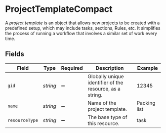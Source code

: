 # ProjectTemplateCompact

A *project template* is an object that allows new projects to be created with a predefined setup, which may include tasks, sections, Rules, etc. It simplifies the process of running a workflow that involves a similar set of work every time.


## Fields

| Field                                                    | Type                                                     | Required                                                 | Description                                              | Example                                                  |
| -------------------------------------------------------- | -------------------------------------------------------- | -------------------------------------------------------- | -------------------------------------------------------- | -------------------------------------------------------- |
| `gid`                                                    | *string*                                                 | :heavy_minus_sign:                                       | Globally unique identifier of the resource, as a string. | 12345                                                    |
| `name`                                                   | *string*                                                 | :heavy_minus_sign:                                       | Name of the project template.                            | Packing list                                             |
| `resourceType`                                           | *string*                                                 | :heavy_minus_sign:                                       | The base type of this resource.                          | task                                                     |